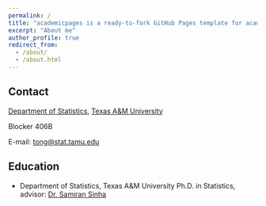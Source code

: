 ```yaml
---
permalink: /
title: "academicpages is a ready-to-fork GitHub Pages template for academic personal websites"
excerpt: "About me"
author_profile: true
redirect_from: 
  - /about/
  - /about.html
---
```


## Contact
[Department of Statistics](https://stat.tamu.edu/), [Texas A&M University](https://www.tamu.edu/) 

Blocker 406B

E-mail: tong@stat.tamu.edu

## Education
* Department of Statistics, Texas A&M University Ph.D. in Statistics, advisor: [Dr. Samiran Sinha](https://stat.tamu.edu/~sinha/index.html)
